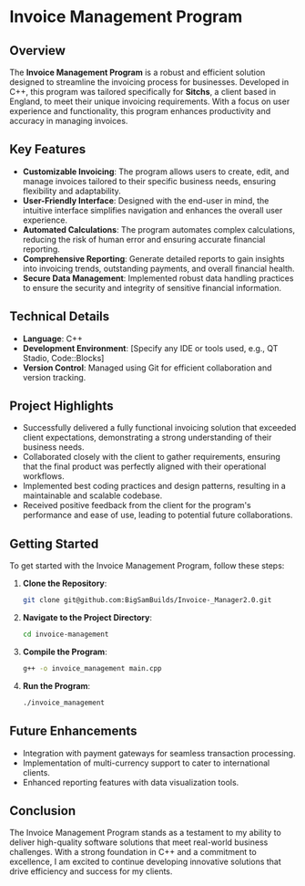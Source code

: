 # Invoice Management Program

## Overview

The **Invoice Management Program** is a robust and efficient solution designed to streamline the invoicing process for businesses. Developed in C++, this program was tailored specifically for **Sitchs**, a client based in England, to meet their unique invoicing requirements. With a focus on user experience and functionality, this program enhances productivity and accuracy in managing invoices.

## Key Features

- **Customizable Invoicing**: The program allows users to create, edit, and manage invoices tailored to their specific business needs, ensuring flexibility and adaptability.
- **User-Friendly Interface**: Designed with the end-user in mind, the intuitive interface simplifies navigation and enhances the overall user experience.
- **Automated Calculations**: The program automates complex calculations, reducing the risk of human error and ensuring accurate financial reporting.
- **Comprehensive Reporting**: Generate detailed reports to gain insights into invoicing trends, outstanding payments, and overall financial health.
- **Secure Data Management**: Implemented robust data handling practices to ensure the security and integrity of sensitive financial information.

## Technical Details

- **Language**: C++
- **Development Environment**: [Specify any IDE or tools used, e.g., QT Stadio, Code::Blocks]
- **Version Control**: Managed using Git for efficient collaboration and version tracking.

## Project Highlights

- Successfully delivered a fully functional invoicing solution that exceeded client expectations, demonstrating a strong understanding of their business needs.
- Collaborated closely with the client to gather requirements, ensuring that the final product was perfectly aligned with their operational workflows.
- Implemented best coding practices and design patterns, resulting in a maintainable and scalable codebase.
- Received positive feedback from the client for the program's performance and ease of use, leading to potential future collaborations.

## Getting Started

To get started with the Invoice Management Program, follow these steps:

1. **Clone the Repository**:
   ```bash
   git clone git@github.com:BigSamBuilds/Invoice-_Manager2.0.git
   ```

2. **Navigate to the Project Directory**:
   ```bash
   cd invoice-management
   ```

3. **Compile the Program**:
   ```bash
   g++ -o invoice_management main.cpp
   ```

4. **Run the Program**:
   ```bash
   ./invoice_management
   ```

## Future Enhancements

- Integration with payment gateways for seamless transaction processing.
- Implementation of multi-currency support to cater to international clients.
- Enhanced reporting features with data visualization tools.

## Conclusion

The Invoice Management Program stands as a testament to my ability to deliver high-quality software solutions that meet real-world business challenges. With a strong foundation in C++ and a commitment to excellence, I am excited to continue developing innovative solutions that drive efficiency and success for my clients.
